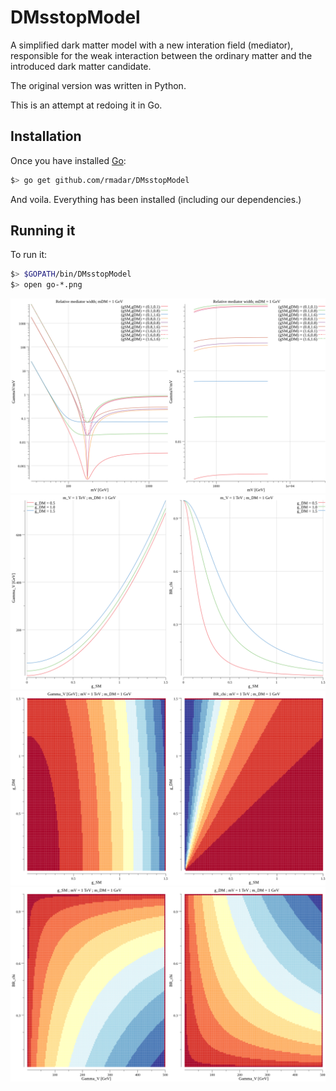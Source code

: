 # DMsstopModel

A simplified dark matter model with a new interation field (mediator), responsible for the weak interaction between the ordinary matter and the introduced dark matter candidate.

The original version was written in Python.

This is an attempt at redoing it in Go.

## Installation

Once you have installed [Go](https://golang.org/doc/install):

```sh
$> go get github.com/rmadar/DMsstopModel
```

And voila.
Everything has been installed (including our dependencies.)

## Running it

To run it:

```sh
$> $GOPATH/bin/DMsstopModel
$> open go-*.png
```

![TotalWidth](https://github.com/rmadar/DMsstopModel/raw/master/go-total-width.png)
![SMCouplingsDep](https://github.com/rmadar/DMsstopModel/raw/master/go-sm-couplings-dep.png)
![BRandGammaVsCouplings](https://github.com/rmadar/DMsstopModel/raw/master/go-br-gamma-couplings.png)
![CouplingsVsGammaBR](https://github.com/rmadar/DMsstopModel/raw/master/go-couplings-vs-gammabr.png)

